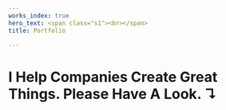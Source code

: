 ```yaml
---
works_index: true
hero_text: <span class="s1"><br></span>
title: Portfolio

---
```

<h1 class="lead">I Help Companies Create Great Things. <span class="outline">Please Have A Look. &#8628;</span>  
  
</h1>

<WorksList />